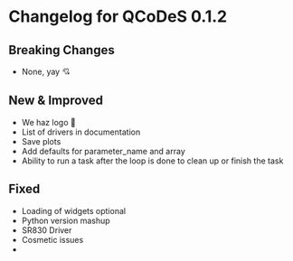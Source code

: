 # Changelog for QCoDeS 0.1.2

## Breaking Changes

- None, yay  💘

## New & Improved

- We haz logo 🎉
- List of drivers in documentation
- Save plots
- Add defaults for parameter_name and array
- Ability to run a task after the loop is done
  to clean up or finish the task

## Fixed

- Loading of widgets optional
- Python version mashup
- SR830 Driver
- Cosmetic issues
-
